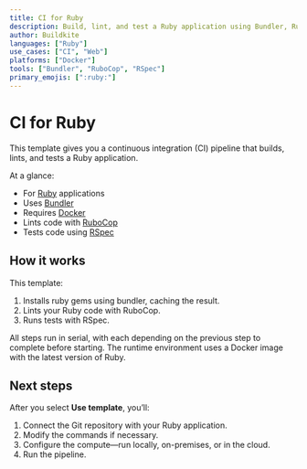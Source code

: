 ```yaml
---
title: CI for Ruby
description: Build, lint, and test a Ruby application using Bundler, RuboCop, and RSpec.
author: Buildkite
languages: ["Ruby"]
use_cases: ["CI", "Web"]
platforms: ["Docker"]
tools: ["Bundler", "RuboCop", "RSpec"]
primary_emojis: [":ruby:"]
---
```


# CI for Ruby

This template gives you a continuous integration (CI) pipeline that builds, lints, and tests a Ruby application.

At a glance:

- For [Ruby](https://www.ruby-lang.org/) applications
- Uses [Bundler](https://bundler.io/)
- Requires [Docker](https://docs.docker.com/get-docker/)
- Lints code with [RuboCop](https://rubocop.org/)
- Tests code using [RSpec](https://rspec.info/)

## How it works

This template:

1. Installs ruby gems using bundler, caching the result.
2. Lints your Ruby code with RuboCop.
3. Runs tests with RSpec.

All steps run in serial, with each depending on the previous step to complete before starting. The runtime environment uses a Docker image with the latest version of Ruby.

## Next steps

After you select **Use template**, you’ll:

1. Connect the Git repository with your Ruby application.
2. Modify the commands if necessary.
3. Configure the compute—run locally, on-premises, or in the cloud.
4. Run the pipeline.
